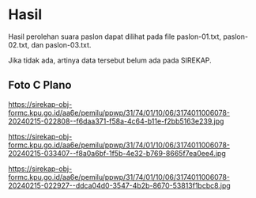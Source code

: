 # Hasil

Hasil perolehan suara paslon dapat dilihat pada file paslon-01.txt, paslon-02.txt, dan paslon-03.txt.

Jika tidak ada, artinya data tersebut belum ada pada SIREKAP.

## Foto C Plano

https://sirekap-obj-formc.kpu.go.id/aa6e/pemilu/ppwp/31/74/01/10/06/3174011006078-20240215-022808--f6daa371-f58a-4c64-b11e-f2bb5163e239.jpg

https://sirekap-obj-formc.kpu.go.id/aa6e/pemilu/ppwp/31/74/01/10/06/3174011006078-20240215-033407--f8a0a6bf-1f5b-4e32-b769-8665f7ea0ee4.jpg

https://sirekap-obj-formc.kpu.go.id/aa6e/pemilu/ppwp/31/74/01/10/06/3174011006078-20240215-022927--ddca04d0-3547-4b2b-8670-53813f1bcbc8.jpg
